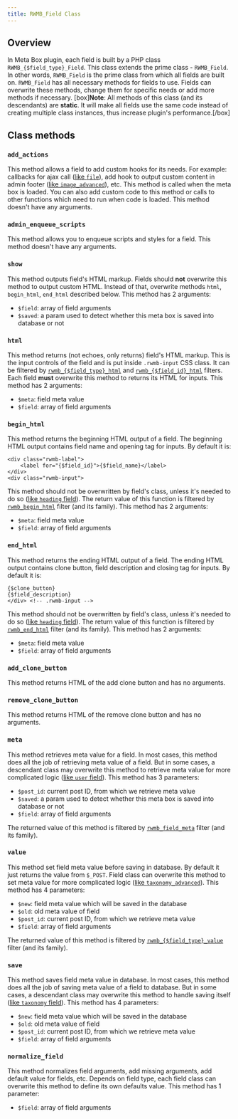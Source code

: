 ```yaml
---
title: RWMB_Field Class
---
```


## Overview

In Meta Box plugin, each field is built by a PHP class `RWMB_{$field_type}_Field`. This class extends the prime class - `RWMB_Field`. In other words, `RWMB_Field` is the prime class from which all fields are built on. `RWMB_Field` has all necessary methods for fields to use. Fields can overwrite these methods, change them for specific needs or add more methods if necessary. [box]**Note**: All methods of this class (and its descendants) are **static**. It will make all fields use the same code instead of creating multiple class instances, thus increase plugin's performance.[/box]

## Class methods

### `add_actions`

This method allows a field to add custom hooks for its needs. For example: callbacks for ajax call ([like `file`](https://github.com/wpmetabox/meta-box/blob/master/inc/fields/file.php#L29)), add hook to output custom content in admin footer ([like `image_advanced`](https://github.com/wpmetabox/meta-box/blob/master/inc/fields/file-advanced.php#L32)), etc. This method is called when the meta box is loaded. You can also add custom code to this method or calls to other functions which need to run when code is loaded. This method doesn't have any arguments.

### `admin_enqueue_scripts`

This method allows you to enqueue scripts and styles for a field. This method doesn't have any arguments.

### `show`

This method outputs field's HTML markup. Fields should **not** overwrite this method to output custom HTML. Instead of that, overwrite methods `html`, `begin_html`, `end_html` described below. This method has 2 arguments:

- `$field`: array of field arguments
- `$saved`: a param used to detect whether this meta box is saved into database or not

### `html`

This method returns (not echoes, only returns) field's HTML markup. This is the input controls of the field and is put inside `.rwmb-input` CSS class. It can be filtered by [`rwmb_{$field_type}_html`](/filters/) and [`rwmb_{$field_id}_html`](/filters/) filters. Each field **must** overwrite this method to returns its HTML for inputs. This method has 2 arguments:

- `$meta`: field meta value
- `$field`: array of field arguments

### `begin_html`

This method returns the beginning HTML output of a field. The beginning HTML output contains field name and opening tag for inputs. By default it is:

    <div class="rwmb-label">
        <label for="{$field_id}">{$field_name}</label>
    </div>
    <div class="rwmb-input">

This method should not be overwritten by field's class, unless it's needed to do so ([like `heading` field](https://github.com/wpmetabox/meta-box/blob/master/inc/fields/heading.php#L27)). The return value of this function is filtered by [`rwmb_begin_html`](/filters/) filter (and its family). This method has 2 arguments:

- `$meta`: field meta value
- `$field`: array of field arguments

### `end_html`

This method returns the ending HTML output of a field. The ending HTML output contains clone button, field description and closing tag for inputs. By default it is:

    {$clone_button}
    {$field_description}
    </div> <!-- .rwmb-input -->

This method should not be overwritten by field's class, unless it's needed to do so ([like `heading` field](https://github.com/wpmetabox/meta-box/blob/master/inc/fields/heading.php#L40)). The return value of this function is filtered by [`rwmb_end_html`](/filters/) filter (and its family). This method has 2 arguments:

- `$meta`: field meta value
- `$field`: array of field arguments

### `add_clone_button`

This method returns HTML of the add clone button and has no arguments.

### `remove_clone_button`

This method returns HTML of the remove clone button and has no arguments.

### `meta`

This method retrieves meta value for a field. In most cases, this method does all the job of retrieving meta value of a field. But in some cases, a descendant class may overwrite this method to retrieve meta value for more complicated logic ([like `user` field](https://github.com/wpmetabox/meta-box/blob/master/inc/fields/user.php#L95)). This method has 3 parameters:

- `$post_id`: current post ID, from which we retrieve meta value
- `$saved`: a param used to detect whether this meta box is saved into database or not
- `$field`: array of field arguments

The returned value of this method is filtered by [`rwmb_field_meta`](/filters/) filter (and its family).

### `value`

This method set field meta value before saving in database. By default it just returns the value from `$_POST`. Field class can overwrite this method to set meta value for more complicated logic ([like `taxonomy_advanced`](https://github.com/wpmetabox/meta-box/blob/master/inc/fields/taxonomy-advanced.php#L54)). This method has 4 parameters:

- `$new`: field meta value which will be saved in the database
- `$old`: old meta value of field
- `$post_id`: current post ID, from which we retrieve meta value
- `$field`: array of field arguments

The returned value of this method is filtered by [`rwmb_{$field_type}_value`](/filters/) filter (and its family).

### `save`

This method saves field meta value in database. In most cases, this method does all the job of saving meta value of a field to database. But in some cases, a descendant class may overwrite this method to handle saving itself ([like `taxonomy` field](https://github.com/wpmetabox/meta-box/blob/master/inc/fields/taxonomy.php#L237)). This method has 4 parameters:

- `$new`: field meta value which will be saved in the database
- `$old`: old meta value of field
- `$post_id`: current post ID, from which we retrieve meta value
- `$field`: array of field arguments

### `normalize_field`

This method normalizes field arguments, add missing arguments, add default value for fields, etc. Depends on field type, each field class can overwrite this method to define its own defaults value. This method has 1 parameter:

- `$field`: array of field arguments
